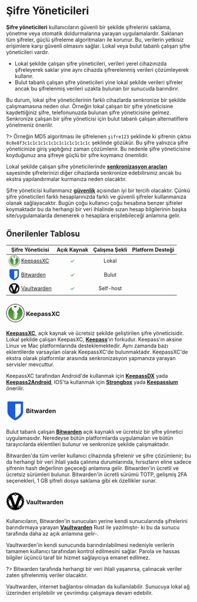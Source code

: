 <!-- NOTLAR 
 - Bu kategoride lokal ve bulut tabanlı şifre yöneticileri ayrı ayrı eklenebilir- tek bir tabloda belirtilebilir ancak lokal ve bulut tabanlı şifre yöneticilerinin farkı anlatılmalıdır. 
 - Tablo eklemeyi unutmayın 
 - Uygun görseller eklemeyi unutmayın.
 - İçerik kuralları ve ekleme yapmak sayfalarını ziyaret edebilirsiniz -->

# Şifre Yöneticileri

**Şifre yöneticileri** kullanıcıların güvenli bir şekilde şifrelerini saklama, yönetme veya otomatik doldurmalarına yarayan uygulamalardır. Saklanan tüm şifreler, güçlü şifreleme algoritmaları ile korunur. Bu, verilerin yetkisiz erişimlere karşı güvenli olmasını sağlar. Lokal veya bulut tabanlı çalışan şifre yöneticileri vardır.

* Lokal şekilde çalışan şifre yöneticileri, verileri yerel cihazınızda şifreleyerek saklar yine aynı cihazda şifrerelenmiş verileri çözümleyerek kullanır.
* Bulut tabanlı çalışan şifre yöneticileri yine lokal şekilde verileri şifreler ancak bu şifrelenmiş verileri uzakta bulunan bir sunucuda barındırır. 

Bu durum, lokal şifre yöneticilerinin farklı cihazlarda senkronize bir şekilde çalışmamasına neden olur. Örneğin lokal çalışan bir şifre yöneticisine kaydettiğiniz şifre, telefonunuzda bulunan şifre yöneticisine gelmez. Senkronize çalışan bir şifre yöneticisi için bulut tabanlı çalışan alternatiflere yönelmeniz önerilir. 

?> Örneğin MD5 algoritması ile şifrelenen `şifre123` şeklinde ki şifrenin çıktısı `8c8e8f3c1c1c1c1c1c1c1c1c1c1c1c1c` şeklinde gözükür. Bu şifre yalnızca şifre yöneticinize giriş yaptığınız zaman çözümlenir. Bu nedenle şifre yöneticisine koyduğunuz ana şifreye 
güçlü bir şifre koymanız önemlidir.


Lokal şekilde çalışan şifre yöneticilerinde [**senkronizasyon araçları**](https://guvendekal.org/#/senkronizasyon) sayesinde şifrelerinizi diğer cihazlarda senkronize edebilirsiniz ancak bu ekstra yapılandırmalar kurmanıza neden olacaktır.

Şifre yöneticisi kullanmanız [**güvenlik**](https://guvendekal.org/#/guvenlik) açısından iyi bir tercih olacaktır. Çünkü şifre yöneticileri farklı hesaplarınızda farklı ve güvenli şifreler kullanmanıza olanak sağlayacaktır. Bugün çoğu kullanıcı çoğu hesabına benzer şifreler koymaktadır bu da herhangi bir veri ihlalinde sızan hesap bilgilerinin başka site/uygulamalarda denenerek o hesaplara erişilebileceği anlamına gelir.

## Önerilenler Tablosu

| Şifre Yöneticisi | Açık Kaynak | Çalışma Şekli         | Platform Desteği         |
|-------------------|:-------------:|:-----------------------:|:--------------------------:|
| <img src="docs/images/keepassxc.png" alt="KeepassXC" style="width: 30px; height: 30px; vertical-align: middle; display: inline-block;"> <span style="vertical-align: middle; display: inline-block;"> [KeepassXC](https://keepassxc.org/) </span> | <span style="color: green;">✓</span>        | Lokal                 | <i class="fa-solid fa-globe"></i> <i class="fa-brands fa-windows"></i> <i class="fa-brands fa-apple"></i> <i class="fa-brands fa-linux"></i> |
| <img src="docs/images/bitwarden.png" alt="Bitwarden" style="width: 30px; height: auto; vertical-align: middle; display: inline-block;"> <span style="vertical-align: middle; display: inline-block;"> [Bitwarden](https://bitwarden.com/) </span> | <span style="color: green;">✓</span>        | Bulut                 | <i class="fa-solid fa-globe"></i> <i class="fa-brands fa-windows"></i> <i class="fa-brands fa-apple"></i> <i class="fa-brands fa-linux"></i> <i class="fa-brands fa-android"></i> <i class="fa-brands fa-app-store-ios"></i> |
| <img src="docs/images/vaultwarden.png" alt="Vaultwarden" style="width: 30px; height: 30px; vertical-align: middle; display: inline-block;"> <span style="vertical-align: middle; display: inline-block;"> [Vaultwarden](https://github.com/dani-garcia/vaultwarden ) </span> | <span style="color: green;">✓</span>        | Self-host             | <i class="fa-brands fa-windows"></i> <i class="fa-brands fa-apple"></i> <i class="fa-brands fa-linux"></i> <i class="fa-brands fa-android"></i> <i class="fa-brands fa-app-store-ios"></i> |

### <span style="display: inline-block; vertical-align: middle;"><img src="docs/images/keepassxc.png" alt="KeepassXC" style="width: 50px; height: auto;"> </span> <span style="display: inline-block; vertical-align: middle;"> KeepassXC

[**KeepassXC**](https://keepassxc.org/), açık kaynak ve ücretsiz şekilde geliştirilen şifre yöneticisidir. Lokal şekilde çalışan KeepasXC, [**Keepass**](https://keepass.info/)'ın forkudur. Keepass'ın aksine Linux ve Mac platformlarında desteklemektedir. Aynı zamanda bazı eklentilerde varsayılan olarak KeepassXC'de bulunmaktadır. KeepassXC'de ekstra olarak platformlar arasında senkronizasyon yapmanıza yarayan servisler mevcuttur.

KeepassXC tarafından Android'de kullanmak için [**KeepassDX**](https://play.google.com/store/apps/details?id=com.kunzisoft.keepass.free) yada [**Keepass2Android**](https://play.google.com/store/apps/details?id=keepass2android.keepass2android), IOS'ta kullanmak için [**Strongbox**](https://apps.apple.com/us/app/strongbox-password-manager/id897283731) yada [**Keepassium**](https://apps.apple.com/us/app/keepassium-keepass-passwords/id1435127111) önerilir.

### <span style="display: inline-block; vertical-align: middle;"><img src="docs/images/bitwarden.png" alt="Bitwarden" style="width: 50px; height: auto;"> </span> <span style="display: inline-block; vertical-align: middle;"> Bitwarden

Bulut tabanlı çalışan [**Bitwarden**](https://bitwarden.com/) açık kaynaklı ve ücretsiz bir şifre yönetici uygulamasıdır. Neredeyse bütün platformlarda uygulamaları ve bütün tarayıcılarda eklentileri bulunur ve senkronize şekilde çalışmaktadır. 

Bitwarden'da tüm veriler kullanıcı cihazında şifrelenir ve şifre çözümlenir; bu da herhangi bir veri ihlali yada çalınma durumlarında, hırsızların eline sadece şifrenin hash değerlinin geçeceği anlamına gelir. Bitwarden'in ücretli ve ücretsiz sürümleri bulunur. Bitwarden'in ücretli sürümü TOTP, gelişmiş 2FA seçenekleri, 1 GB şifreli dosya saklama gibi ek özellikler sunar.

### <span style="display: inline-block; vertical-align: middle;"><img src="docs/images/vaultwarden.png" alt="Vaultwarden" style="width: 50px; height: auto;"> </span> <span style="display: inline-block; vertical-align: middle;"> Vaultwarden

Kullanıcıların, Bitwarden'in sunucuları yerine kendi sunucularında şifrelerini barındırmaya yarayan [**Vaultwarden**](https://github.com/dani-garcia/vaultwarden) Rust ile yazılmıştır- ki bu da sunucu tarafında daha az açık anlamına gelir-. 

Vaultwarden'in kendi sunucunda barındırılabilmesi nedeniyle verilerin tamamen kullanıcı tarafından kontrol edilmesini sağlar. Parola ve hassas bilgiler üçüncü taraf bir hizmet sağlayıcıya emanet edilmez.

?> Bitwarden tarafında herhangi bir veri ihlali yaşanırsa, çalınacak veriler zaten şifrelenmiş veriler olacaktır.

Vaultwarden, internet bağlantısı olmadan da kullanılabilir. Sunucuya lokal ağ üzerinden erişilebilir ve çevrimdışı çalışmaya devam edebilir.





